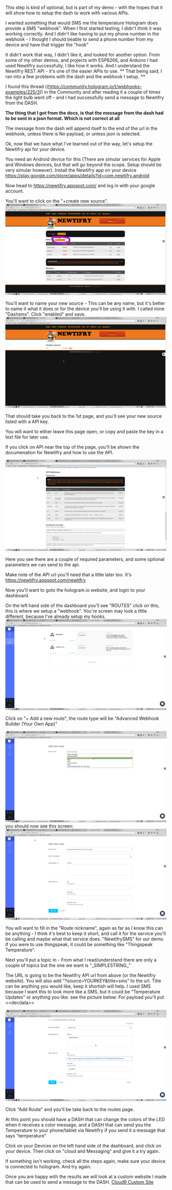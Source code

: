 
This step is kind of optional, but is part of my demo - with the hopes that it
will show how to setup the dash to work with various APIs.

I wanted something that would SMS me the temperature
Hologram does provide a SMS "webhook". When I first started testing, 
I didn't think it was working correctly. And I didn't like having to put my
phone number in the webhook - I thought I should beable to send a 
phone number from my device and have that trigger the "hook"

It didn't work that way, I didn't like it, and looked for another option.
From some of my other demos, and projects with ESP8266, and Arduino
I had used Newtifry successfully, I like how it works. And I understand
the Newtifry REST API - it's one of the easier APIs to use.
** That being said, I ran into a few problems with the dash and the webhook I setup. **

I found this thread ((https://community.hologram.io/t/webhooks-examples/225/3)) in the Community and after reading it a couple of times
the light bulb went off - and I had successfully send a message to Newtifry from the DASH.

 **The thing that I got from the docs, is that the message from the dash had to be sent in a json format.  Which is not correct at all**
 
 The message from the dash will append itself to the end of the url in
 the webhook, unless there is No payload, or unless json is selected.
 
 Ok, now that we have what I've learned out of the way, let's setup the
 Newtifry api for your device.
 
 You need an Android device for this (There are simular services for Apple and Windows devices, but that will go beyond the scope.  Setup should be very simular however).
 Install the Newtifry app on your device
 https://play.google.com/store/apps/details?id=com.newtifry.android
 
 Now head to https://newtifry.appspot.com/ and log in with your google
 account.
 
 You'll want to click on the "+create new source".
 ![](newtifry1.png)
 
 You'll want to name your new source - This can be any name, but it's
 better to name it what it does or for the device you'll be using it with.
 I called mine "Dashsms".
 Click "enabled" and save.
 ![](newtifry2.png)
 
 That should take you back to the 1st page, and you'll see your new source listed with a API key.
 
 You will want to either leave this page open, or copy and paste the 
 key in a text file for later use.
 
 If you click on API near the top of the page, you'll be shown the documenation for Newtifry and how to use the API.
 
 ![](newtifry3.png)
 
 Here you see there are a couple of required parameters, and some optional parameters we can send to the api.
 
 Make note of the API url you'll need that a little later too.
 It's https://newtifry.appspot.com/newtifry
 
 Now you'll want to goto the hologram.io website, and login to your dashboard.
 
 On the left hand side of the dashboard you'll see "ROUTES" click on this,
 this is where we setup a "webhook". You're screen may look a little different, because I've already setup my hooks.
 ![](hologramroutes.png)
 
 Click on "+ Add a new route", the route type will be "Advanced Webhook Builder (Your Own App)"
 
 ![](hologram4.png)
 you should now see this screen:
 ![](hologram5.png)
 
 You will want to fill in the "Route nickname", again as far as I know this can be anything - I think it's best to keep it short, and call it for the service you'll be calling and maybe what that service does.
 "NewtifrySMS" for our demo. If you were to use thingspeak, it could be
 something like "Thingspeak Temperature".
 
 Next you'll put a topic in - From what I read/understand there are only a couple of topics but the one we want is "\_SIMPLESTRING\_" 
 
 The URL is going to be the Newtifry API url from above (or the Newtifry website).
 You will also add "?source=YOURKEY&title=sms" to the url. 
 Title can be anything you would like, keep it shortish will help. I used SMS because I want this to look more like a SMS, but it could be "Temperature Updates" or anything you like.
 see the picture below: 
 For payload you'll put <<decdata\>\> 
 
 ![](hologram6.png)
 
 Click "Add Route" and you'll be take back to the routes page.
 
 At this point you should have a DASH that can change the colors of the LED when it receives a color message, and a DASH that can send you the Temperature to your phone/tablet via Newtifry if you send it a message that says "temperature"
 
 Click on your Devices on the left hand side of the dashboard, and click on your device.
 Then click on "cloud and Messaging" and give it a try again.
 
 If something isn't working, check all the steps again, make sure your device is connected to hologram. And try again.
 
 Once you are happy with the results we will look at a custom website I made that can be used to send a message to the DASH.
 [Cloud9 Custom Site](customsite.md) 